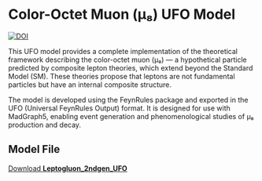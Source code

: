 # Color-Octet Muon (μ₈) UFO Model
[![DOI](https://zenodo.org/badge/466849344.svg)](https://zenodo.org/records/15676777)

This UFO model provides a complete implementation of the theoretical framework describing the color-octet muon (μ₈) — a hypothetical particle predicted by composite lepton theories, which extend beyond the Standard Model (SM). These theories propose that leptons are not fundamental particles but have an internal composite structure.

The model is developed using the FeynRules package and exported in the UFO (Universal FeynRules Output) format. It is designed for use with MadGraph5, enabling event generation and phenomenological studies of μ₈ production and decay.

## Model File

[Download **Leptogluon_2ndgen_UFO**](https://github.com/acanbay/Leptogluon_2ndgen_UFO/releases/tag/Leptogluon_2ndgen_UFO)
